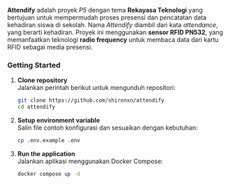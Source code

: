 **Attendify** adalah proyek *P5* dengan tema **Rekayasa Teknologi** yang bertujuan untuk mempermudah proses presensi dan pencatatan data kehadiran siswa di sekolah. Nama *Attendify* diambil dari kata *attendance*, yang berarti kehadiran. Proyek ini menggunakan **sensor RFID PN532**, yang memanfaatkan teknologi **radio frequency** untuk membaca data dari kartu RFID sebagai media presensi.

### **Getting Started**

1. **Clone repository**  
   Jalankan perintah berikut untuk mengunduh repositori:  
   ```bash
   git clone https://github.com/shironxn/attendify
   cd attendify
   ```

2. **Setup environment variable**  
   Salin file contoh konfigurasi dan sesuaikan dengan kebutuhan:  
   ```bash
   cp .env.example .env
   ```

3. **Run the application**  
   Jalankan aplikasi menggunakan Docker Compose:  
   ```bash
   docker compose up -d
   ```
